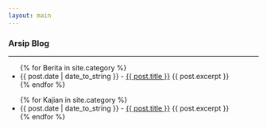 ```yaml
---
layout: main
---
```


### Arsip Blog
---

<ul>
{% for Berita in site.category %}
<li><span>{{ post.date | date_to_string }}</span> - <a href="{{ site.baseurl }}{{ post.url }}">{{ post.title }}</a>
{{ post.excerpt }}</li>
{% endfor %}
</ul>

<ul>
{% for Kajian in site.category %}
<li><span>{{ post.date | date_to_string }}</span> - <a href="{{ site.baseurl }}{{ post.url }}">{{ post.title }}</a>
{{ post.excerpt }}</li>
{% endfor %}
</ul>
